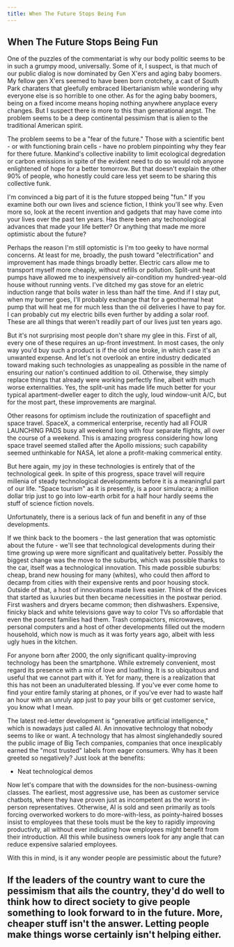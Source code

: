 ```yaml
---
title: When The Future Stops Being Fun
---
```


## When The Future Stops Being Fun

One of the puzzles of the commentariat is why our body politic seems to be in such a grumpy mood, universally.
Some of it, I suspect, is that much of our public dialog is now dominated by Gen X'ers and aging baby boomers.
My fellow gen X'ers seemed to have been born crotchety, a cast of South Park charaters that gleefully embraced 
libertarianism while wondering why everyone else is so horrible to one other. As for the aging baby boomers, 
being on a fixed income means hoping nothing anywhere anyplace every changes. But I suspect there is more to
this than generational angst. The problem seems to be a deep continental pessimism that is alien to the
traditional American spirit.

The problem seems to be a "fear of the future." Those with a scientific bent - or with functioning brain cells -
have no problem pinpointing why they fear for there future. Mankind's collective inability to limit ecological
degredation or carbon emissions in spite of the evident need to do so would rob anyone enlightened of hope for a better
tomorrow. But that doesn't explain the other 90% of people, who honestly could care less yet seem to be sharing
this collective funk.

I'm convinced a big part of it is the future stopped being "fun." If you examine both our own lives and science
fiction, I think you'll see why. Even more so, look at the recent invention and gadgets that may have come into
your lives over the past ten years. Has there been
any techonological advances that made your life better? Or anything that made me more optimistic about the future?

Perhaps the reason I'm still optomistic is I'm too geeky to have normal concerns.
At least for me, broadly, the push toward "electrification" and improvement has made things broadly better.
Electric cars allow me to transport myself more cheaply, without refills or pollution. Split-unit heat pumps
have allowed me to inexpensively air-condition my hundred-year-old house without running vents. I've ditched
my gas stove for an eletric induction range that boils water in less than half the time. And if I stay put,
when my burner goes, I'll probably exchange that for a geothermal heat pump that will heat me for much less
than the oil deliveries I have to pay for. I can probably cut my electric bills even further by adding a
solar roof. These are all things that weren't readily part of our lives just
ten years ago.

But it's not surprising most people don't share my glee in this. First of all, every one of these requires
an up-front investment. In most cases, the only way you'd buy such a product is if the old one broke,
in which case it's an unwanted expense. And let's not overlook an entire industry dedicated toward making
such technologies as unappealing as possible in the name of ensuring our nation's continued addition
to oil. Otherwise, they
simply replace things that already were working perfectly fine, albeit with much worse externalities.
Yes, the split-unit has made life much better for your typical apartment-dweller eager to ditch the
ugly, loud window-unit A/C, but for the most part, these improvements are marginal.

Other reasons for optimism include the routinization of spaceflight and space travel. SpaceX, a commerical
enterprise, recently had all FOUR LAUNCHING PADS busy all weekend long with four separate flights, all over the
course of a weekend. This is amazing progress considering how long space travel seemed stalled after
the Apollo missions; such capability seemed unthinkable for NASA, let alone a profit-making commerical
entity.

But here again, my joy in these technologies is entirely that of the technological geek.
In spite of this progress, space travel will require millenia of steady technological developments before
it is a meaningful part of our life. "Space tourism" as it is presently, is a poor simulacra; a million
dollar trip just to go into low-earth orbit for a half hour hardly seems the stuff of science
fiction novels.

Unfortunately, there is a serious lack of fun and benefit in any of thse developments.

If we think back to the boomers - the last generation that was optomistic about the future - we'll
see that technological developments during their time growing up were more significant and
qualitatively better.
Possibly the biggest change was the move to the suburbs, which was possible thanks to the car, itself
was a technological innovation. This made possible suburbs: cheap, brand new housing for
many (whites), who could then
afford to decamp from cities with their expensive rents and poor housing stock. Outside of that,
a host of innovations made lives easier. Think of the devices that started as luxuries but then became
necessities in the postwar period. First washers and dryers became common; then dishwashers.
Expensive, finicky black and white televisions gave way to color TVs so affordable that even
the poorest families had them. Trash compaictors, microwaves, personal computers and a host of other
developments filled out the modern household, which now is much as it was forty years ago, albeit
with less ugly hues in the kitchen.

For anyone born after 2000, the only significant quality-improving technology has been the
smartphone. While extremely convenient, most regard its presence with a mix of love and loathing.
It is so ubiquitous and useful that we cannot part with it. Yet for many, there is a realization that
this has not been an unadulterated blessing. If you've ever come home to find your entire family
staring at phones, or if you've ever had to waste half an hour with an unruly app just to pay your
bills or get customer service, you know what I mean.

The latest red-letter development is "generative artificial intelligence," which is nowadays
just called AI. An innovative technology that nobody seems to like or want. A technology that has
almost singlehandedly soured the public image of Big Tech companies, companies that once inexplicably earned the
"most trusted" labels from eager consumers. Why has it been
greeted so negatively? Just look at the benefits:

* Neat technological demos

Now let's compare that with the downsides for the non-business-owning classes.
The earliest, most aggressive use, has been as
customer service chatbots, where they have proven just as incompetent as the worst in-person representatives.
Otherwise, AI is sold and seen primarily as tools forcing overworked workers to do more-with-less, as
pointy-haired bosses insist to employees that these tools must be the key to rapidly improving
productivty, all without ever indicating how employees might benefit from their introduction.
All this while business owners look for any angle that can reduce expensive salaried employees.

With this in mind, is it any wonder people are pessimistic about the future?

If the leaders of the country want to cure the pessimism that ails the country, they'd do well
to think how to direct society to give people something to look forward to in the future.
More, cheaper stuff isn't the answer. Letting people make things worse
certainly isn't helping either.
- 
